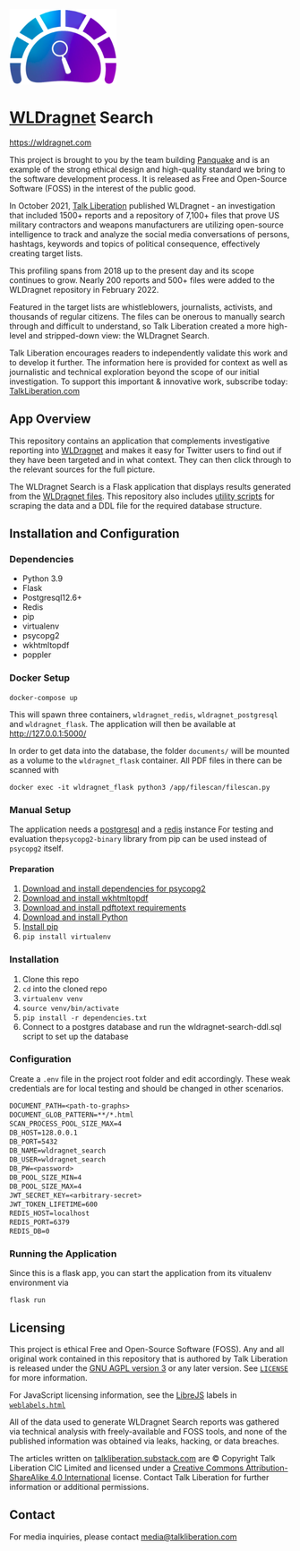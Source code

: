 ![WLDragnet Logo](wldragnet/static/talkliberation-investigates-logo.png) 
# [WLDragnet](https://talkliberation.com/wldragnet) Search
https://wldragnet.com

This project is brought to you by the team building [Panquake](https://panquake.com) and is an example of the strong ethical design and high-quality standard we bring to the software development process. It is released as Free and Open-Source Software (FOSS) in the interest of the public good.

In October 2021, [Talk Liberation](https://talkliberation.com/wldragnet) published WLDragnet - an investigation that included 1500+ reports and a repository of 7,100+ files that prove US military contractors and weapons manufacturers are utilizing open-source intelligence to track and analyze the social media conversations of persons, hashtags, keywords and topics of political consequence, effectively creating target lists.

This profiling spans from 2018 up to the present day and its scope continues to grow. Nearly 200 reports and 500+ files were added to the WLDragnet repository in February 2022.

Featured in the target lists are whistleblowers, journalists, activists, and thousands of regular citizens. The files can be onerous to manually search through and difficult to understand, so Talk Liberation created a more high-level and stripped-down view: the WLDragnet Search.

Talk Liberation encourages readers to independently validate this work and to develop it further. The information here is provided for context as well as journalistic and technical exploration beyond the scope of our initial investigation. To support this important & innovative work, subscribe today: [TalkLiberation.com](https://talkliberation.com)

## App Overview

This repository contains an application that complements investigative reporting into [WLDragnet](https://talkliberation.com/wldragnet) and makes it easy for Twitter users to find out if they have been targeted and in what context. They can then click through to the relevant sources for the full picture.

The WLDragnet Search is a Flask application that displays results generated from the [WLDragnet files](https://talkliberation.com/wldragnet-repo). This repository also includes [utility scripts](filescan/README.md) for scraping the data and a DDL file for the required database structure.

## Installation and Configuration

### Dependencies
* Python 3.9
* Flask
* Postgresql12.6+
* Redis
* pip
* virtualenv
* psycopg2
* wkhtmltopdf
* poppler

### Docker Setup
```shell
docker-compose up
```
This will spawn three containers, `wldragnet_redis`, `wldragnet_postgresql` and `wldragnet_flask`. The application will then be available at http://127.0.0.1:5000/

In order to get data into the database, the folder `documents/` will be mounted as a volume to the `wldragnet_flask` container.
All PDF files in there can be scanned with
```shell
docker exec -it wldragnet_flask python3 /app/filescan/filescan.py
```

### Manual Setup
The application needs a [postgresql](https://www.postgresql.org/) and a [redis](https://redis.io/) instance
For testing and evaluation the`psycopg2-binary` library from pip can be used instead of `psycopg2` itself.

#### Preparation
1. [Download and install dependencies for psycopg2](https://www.psycopg.org/docs/install.html)
1. [Download and install wkhtmltopdf](https://wkhtmltopdf.org/)
1. [Download and install pdftotext requirements](https://github.com/jalan/pdftotext#os-dependencies) 
1. [Download and install Python](https://www.python.org/downloads/release/python-390/)
1. [Install pip](https://pip.pypa.io/en/stable/installation/)
1. ```pip install virtualenv```
### Installation
1. Clone this repo
1. `cd` into the cloned repo
1. ```virtualenv venv```
1. ```source venv/bin/activate```
1. ```pip install -r dependencies.txt```
1. Connect to a postgres database and run the wldragnet-search-ddl.sql script to set up the database
### Configuration
Create a `.env` file in the project root folder and edit accordingly. These weak credentials are for local testing and should be changed in other scenarios.
```
DOCUMENT_PATH=<path-to-graphs>
DOCUMENT_GLOB_PATTERN=**/*.html
SCAN_PROCESS_POOL_SIZE_MAX=4
DB_HOST=128.0.0.1
DB_PORT=5432
DB_NAME=wldragnet_search
DB_USER=wldragnet_search
DB_PW=<password>
DB_POOL_SIZE_MIN=4
DB_POOL_SIZE_MAX=4
JWT_SECRET_KEY=<arbitrary-secret>
JWT_TOKEN_LIFETIME=600
REDIS_HOST=localhost
REDIS_PORT=6379
REDIS_DB=0
```
### Running the Application
Since this is a flask app, you can start the application from its vitualenv environment via 
```shell
flask run
```

## Licensing

This project is ethical Free and Open-Source Software (FOSS). Any and all original work contained in this repository that is authored by Talk Liberation is released under the [GNU AGPL version 3](http://www.gnu.org/licenses/agpl-3.0.html) or any later version. See [`LICENSE`](LICENSE) for more information.

For JavaScript licensing information, see the [LibreJS](https://www.gnu.org/software/librejs/) labels in [`weblabels.html`](wldragnet/static/weblabels.html)

All of the data used to generate WLDragnet Search reports was gathered via technical analysis with freely-available and FOSS tools, and none of the published information was obtained via leaks, hacking, or data breaches.

The articles written on [talkliberation.substack.com](https://talkliberation.substack.com) are © Copyright Talk Liberation CIC Limited and licensed under a [Creative Commons Attribution-ShareAlike 4.0 International](https://creativecommons.org/licenses/by-sa/4.0/) license. Contact Talk Liberation for further information or additional permissions.


## Contact

For media inquiries, please contact [media@talkliberation.com](mailto:media@talkliberation.com)
